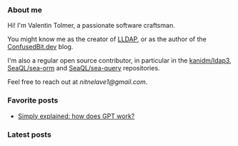 ### About me

Hi! I'm Valentin Tolmer, a passionate software craftsman.

You might know me as the creator of [LLDAP](https://github.com/lldap/lldap),
or as the author of the [ConfusedBit.dev](https://confusedbit.dev) blog.

I'm also a regular open source contributor, in particular in the
[kanidm/ldap3](https://github.com/kanidm/ldap3),
[SeaQL/sea-orm](https://github.com/SeaQL/sea-orm) and
[SeaQL/sea-query](https://github.com/SeaQL/sea-query) repositories.

Feel free to reach out at _nitnelave1@gmail.com_.

### Favorite posts

 - [Simply explained: how does GPT
work?](https://confusedbit.dev/posts/how_does_gpt_work/)

### Latest posts


